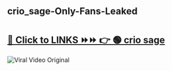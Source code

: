 
 ## crio_sage-Only-Fans-Leaked

# <h2><a href="https://clipsfans.com/crio_sage&ref=git">🔗 Click to LINKS ⏩⏩ 👉 🟢 crio sage </a></h2>

<a href="https://clipsfans.com/crio_sage&ref=git" rel="nofollow" data-target="animated-image.originalLink"><img src="https://i.ibb.co.com/xMMVF88/686577567.gif" alt="Viral Video Original" style="max-width: 100%; display: inline-block;" data-target="animated-image.originalImage"></a>
